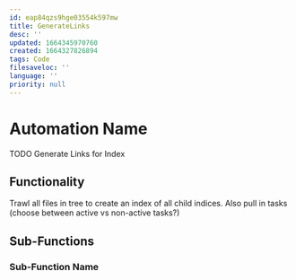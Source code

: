 ```yaml
---
id: eap84qzs9hge03554k597mw
title: GenerateLinks
desc: ''
updated: 1664345970760
created: 1664327826894
tags: Code
filesaveloc: ''
language: ''
priority: null
---
```


# Automation Name
TODO Generate Links for Index

## Functionality
Trawl all files in tree to create an index of all child indices. Also pull in tasks (choose between active vs non-active tasks?)



## Sub-Functions
<!-- Overview of any function interplay or broad overviews -->

### Sub-Function Name
<!-- Subfunction description goes here -->


